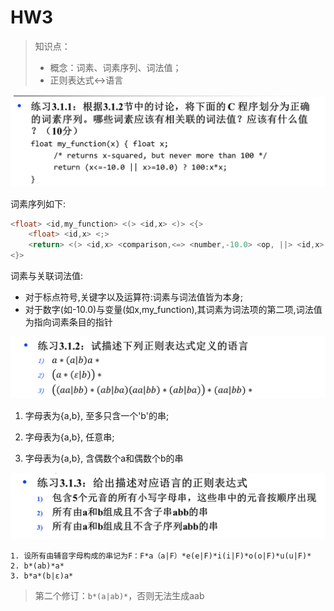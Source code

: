 # HW3

>知识点：
>
>- 概念：词素、词素序列、词法值；
>- 正则表达式<->语言

![image-20230921081508526](HW3.assets/image-20230921081508526.png)

词素序列如下:

```c
<float> <id,my_function> <(> <id,x> <)> <{>
    <float> <id,x> <;>
    <return> <(> <id,x> <comparison,<=> <number,-10.0> <op, ||> <id,x> <comparison,>=> <number,10.0> <)> <op,?> <id,x> <op,:><id,x> <op,*> <id,x> <;>
<}>
```

词素与关联词法值:

- 对于标点符号,关键字以及运算符:词素与词法值皆为本身;
- 对于数字(如-10.0)与变量(如x,my_function),其词素为词法项的第二项,词法值为指向词素条目的指针

![image-20230921081523896](HW3.assets/image-20230921081523896.png)



1) 字母表为{a,b},  至多只含一个'b'的串;

2) 字母表为{a,b},  任意串;

3) 字母表为{a,b},  含偶数个a和偶数个b的串

   



![image-20230921081535624](HW3.assets/image-20230921081535624.png)

```
1. 设所有由辅音字母构成的串记为F：F*a（a|F）*e(e|F)*i(i|F)*o(o|F)*u(u|F)*
2. b*(ab)*a*
3. b*a*(b|ε)a*
```

> 第二个修订：`b*(a|ab)*`，否则无法生成aab

